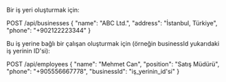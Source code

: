 Bir iş yeri oluşturmak için:

POST /api/businesses
{
  "name": "ABC Ltd.",
  "address": "İstanbul, Türkiye",
  "phone": "+902122223344"
}

Bu iş yerine bağlı bir çalışan oluşturmak için (örneğin businessId yukarıdaki iş yerinin ID'si):

POST /api/employees
{
  "name": "Mehmet Can",
  "position": "Satış Müdürü",
  "phone": "+905556667778",
  "businessId": "iş_yerinin_id'si"
}
